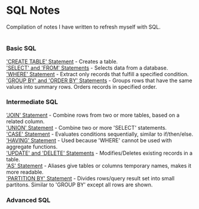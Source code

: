 # SQL Notes
Compilation of notes I have written to refresh myself with SQL.
# 
### Basic SQL
['CREATE TABLE' Statement](Basic%20SQL/CREATE_TABLE.sql) - Creates a table.<br /> 
['SELECT' and 'FROM' Statements](Basic%20SQL/SELECT_FROM.sql) - Selects data from a database.<br />
['WHERE' Statement](Basic%20SQL/WHERE.sql) - Extract only records that fulfill a specified condition.<br />
['GROUP BY' and 'ORDER BY' Statements](Basic%20SQL/GROUP_BY_ORDER_BY.sql) - Groups rows that have the same values into summary rows. Orders records in specified order.<br />

### Intermediate SQL
['JOIN' Statement](JOINS.sql) - Combine rows from two or more tables, based on a related column.<br /> 
['UNION' Statement](UNION_UNION_ALL.sql) - Combine two or more 'SELECT' statements.<br /> 
['CASE' Statement](CASE.sql) - Evaluates conditions sequentially, similar to if/then/else.<br /> 
['HAVING' Statement](HAVING.sql) - Used because 'WHERE' cannot be used with aggregate functions.<br /> 
['UPDATE' and 'DELETE' Statements](UPDATE_DELETE.sql) - Modifies/Deletes existing records in a table.<br /> 
['AS' Statement](AS.sql) - Aliases give tables or columns temporary names, makes it more readable.<br /> 
['PARTITION BY' Statement](PARTITION_BY.sql) - Divides rows/query result set into small partitons. Similar to 'GROUP BY' except all rows are shown.<br /> 

### Advanced SQL
